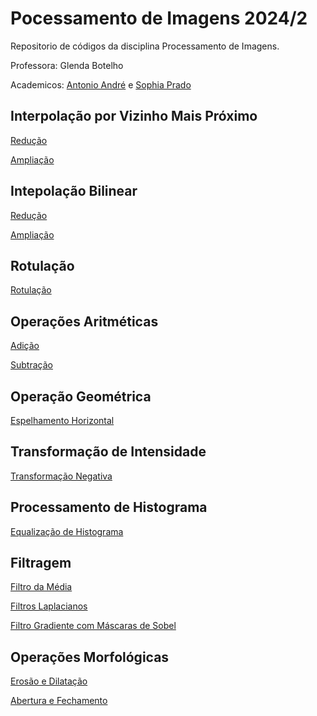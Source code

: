 # Pocessamento de Imagens 2024/2

Repositorio de códigos da disciplina Processamento de Imagens.

Professora: Glenda Botelho

Academicos: [Antonio André](https://github.com/andrebarceloschagas/) e [Sophia Prado](https://github.com/sophiaprado1/)

## Interpolação por Vizinho Mais Próximo

[Redução](/1/reducao_vizinho.py)

[Ampliação](/1/ampliacao_vizinho.py)

## Intepolação Bilinear

[Redução](/1/reducao_bilinear.py)

[Ampliação](/1/ampliação_bilinear.py)

## Rotulação

[Rotulação](/2/rotulacao.py)

## Operações Aritméticas

[Adição](/2/adicao.py)

[Subtração](/2/subtracao.py)

## Operação Geométrica

[Espelhamento Horizontal](/2/espelhamento.py)

## Transformação de Intensidade

[Transformação Negativa](/3/negativa.py)

## Processamento de Histograma

[Equalização de Histograma](/4/equalizacao.py)

## Filtragem

[Filtro da Média](/5/media.py)

[Filtros Laplacianos](/5/laplaciano.py)

[Filtro Gradiente com Máscaras de Sobel](/5/gradiente.py)

## Operações Morfológicas

[Erosão e Dilatação](/6/erosao_dilatacao.py)

[Abertura e Fechamento](/6/abertura_fechamento.py)
